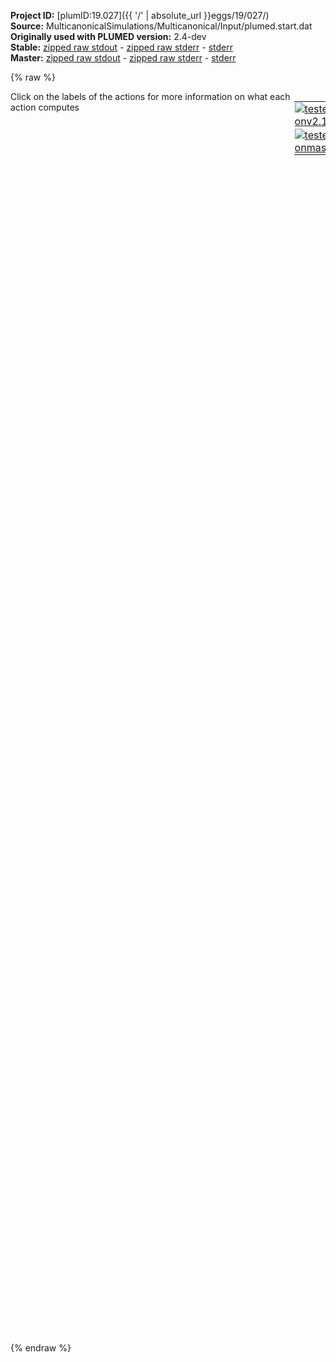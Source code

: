 **Project ID:** [plumID:19.027]({{ '/' | absolute_url }}eggs/19/027/)  
**Source:** MulticanonicalSimulations/Multicanonical/Input/plumed.start.dat  
**Originally used with PLUMED version:** 2.4-dev  
**Stable:** [zipped raw stdout](plumed.start.dat.plumed.stdout.txt.zip) - [zipped raw stderr](plumed.start.dat.plumed.stderr.txt.zip) - [stderr](plumed.start.dat.plumed.stderr)  
**Master:** [zipped raw stdout](plumed.start.dat.plumed_master.stdout.txt.zip) - [zipped raw stderr](plumed.start.dat.plumed_master.stderr.txt.zip) - [stderr](plumed.start.dat.plumed_master.stderr)  

{% raw %}
<div style="width: 100%; float:left">
<div style="width: 90%; float:left" id="value_details_data/MulticanonicalSimulations/Multicanonical/Input/plumed.start.dat"> Click on the labels of the actions for more information on what each action computes </div>
<div style="width: 10%; float:left"><table><tr><td style="padding:1px"><a href="plumed.start.dat.plumed.stderr"><img src="https://img.shields.io/badge/v2.10-passing-green.svg" alt="tested onv2.10" /></a></td></tr><tr><td style="padding:1px"><a href="plumed.start.dat.plumed_master.stderr"><img src="https://img.shields.io/badge/master-passing-green.svg" alt="tested onmaster" /></a></td></tr></table></div></div>
<pre style="width=97%;">
<span class="plumedtooltip" style="color:blue"># vim:ft=plumed<span class="right">Enables syntax highlighting for PLUMED files in vim. See <a href="https://www.plumed.org/doc-master/user-doc/html/_vim_syntax.html">here for more details. </a><i></i></span></span>
<br/><span class="plumedtooltip" style="color:green">UNITS<span class="right">This command sets the internal units for the code. <a href="https://www.plumed.org/doc-master/user-doc/html/_u_n_i_t_s.html" style="color:green">More details</a><i></i></span></span> <span class="plumedtooltip">LENGTH<span class="right">the units of lengths<i></i></span></span>=A

<span style="display:none;" id="data/MulticanonicalSimulations/Multicanonical/Input/plumed.start.dat">The UNITS action with label <b></b> calculates something</span><b name="data/MulticanonicalSimulations/Multicanonical/Input/plumed.start.datenergy" onclick='showPath("data/MulticanonicalSimulations/Multicanonical/Input/plumed.start.dat","data/MulticanonicalSimulations/Multicanonical/Input/plumed.start.datenergy","data/MulticanonicalSimulations/Multicanonical/Input/plumed.start.datenergy","black")'>energy</b><span style="display:none;" id="data/MulticanonicalSimulations/Multicanonical/Input/plumed.start.datenergy">The ENERGY action with label <b>energy</b> calculates the following quantities:<table  align="center" frame="void" width="95%" cellpadding="5%"><tr><td width="5%"><b> Quantity </b>  </td><td width="5%"><b> Type </b>  </td><td><b> Description </b> </td></tr><tr><td width="5%">energy</td><td width="5%"><font color="black">scalar</font></td><td>the internal energy</td></tr></table></span>: <span class="plumedtooltip" style="color:green">ENERGY<span class="right">Calculate the total potential energy of the simulation box. <a href="https://www.plumed.org/doc-master/user-doc/html/_e_n_e_r_g_y.html" style="color:green">More details</a><i></i></span></span>
<br/><span style="color:blue" class="comment"># Construct a bias potential using VES</span>
<span style="color:blue" class="comment">#</span>
<span style="color:blue" class="comment"># Basis functions</span>
<br/><b name="data/MulticanonicalSimulations/Multicanonical/Input/plumed.start.datbf1" onclick='showPath("data/MulticanonicalSimulations/Multicanonical/Input/plumed.start.dat","data/MulticanonicalSimulations/Multicanonical/Input/plumed.start.datbf1","data/MulticanonicalSimulations/Multicanonical/Input/plumed.start.datbf1","brown")'>bf1</b>: <span class="plumedtooltip" style="color:green">BF_LEGENDRE<span class="right">Legendre polynomials basis functions. <a href="https://www.plumed.org/doc-master/user-doc/html/_b_f__l_e_g_e_n_d_r_e.html" style="color:green">More details</a><i></i></span></span> <span class="plumedtooltip">ORDER<span class="right">The order of the basis function expansion<i></i></span></span>=20 <span class="plumedtooltip">MINIMUM<span class="right">The minimum of the interval on which the basis functions are defined<i></i></span></span>=-25000 <span class="plumedtooltip">MAXIMUM<span class="right">The maximum of the interval on which the basis functions are defined<i></i></span></span>=-23500

<span style="color:blue" class="comment"># Target distributions</span>
<br/><span style="display:none;" id="data/MulticanonicalSimulations/Multicanonical/Input/plumed.start.datbf1">The BF_LEGENDRE action with label <b>bf1</b> calculates something</span><span class="plumedtooltip" style="color:green">TD_MULTICANONICAL<span class="right">Multicanonical target distribution (dynamic). <a href="https://www.plumed.org/doc-master/user-doc/html/_t_d__m_u_l_t_i_c_a_n_o_n_i_c_a_l.html" style="color:green">More details</a><i></i></span></span> ...
 <span class="plumedtooltip">LABEL<span class="right">a label for the action so that its output can be referenced in the input to other actions<i></i></span></span>=<b name="data/MulticanonicalSimulations/Multicanonical/Input/plumed.start.dattd_multi" onclick='showPath("data/MulticanonicalSimulations/Multicanonical/Input/plumed.start.dat","data/MulticanonicalSimulations/Multicanonical/Input/plumed.start.dattd_multi","data/MulticanonicalSimulations/Multicanonical/Input/plumed.start.dattd_multi","brown")'>td_multi</b>
 <span class="plumedtooltip">SIGMA<span class="right">The standard deviation parameters of the Gaussian kernels used for smoothing the target distribution<i></i></span></span>=50.0
 <span class="plumedtooltip">MIN_TEMP<span class="right">Minimum temperature<i></i></span></span>=400
 <span class="plumedtooltip">MAX_TEMP<span class="right">Maximum temperature<i></i></span></span>=600
 <span class="plumedtooltip">THRESHOLD<span class="right"> Maximum exploration free energy in kT<i></i></span></span>=1
... TD_MULTICANONICAL

<br/><span style="color:blue" class="comment"># Expansion</span>
<br/><span style="display:none;" id="data/MulticanonicalSimulations/Multicanonical/Input/plumed.start.dattd_multi">The TD_MULTICANONICAL action with label <b>td_multi</b> calculates something</span><span class="plumedtooltip" style="color:green">VES_LINEAR_EXPANSION<span class="right">Linear basis set expansion bias. <a href="https://www.plumed.org/doc-master/user-doc/html/_v_e_s__l_i_n_e_a_r__e_x_p_a_n_s_i_o_n.html" style="color:green">More details</a><i></i></span></span> ...
 <span class="plumedtooltip">ARG<span class="right">the labels of the scalars on which the bias will act<i></i></span></span>=<b name="data/MulticanonicalSimulations/Multicanonical/Input/plumed.start.datenergy">energy</b>
 <span class="plumedtooltip">BASIS_FUNCTIONS<span class="right">the label of the one dimensional basis functions that should be used<i></i></span></span>=<b name="data/MulticanonicalSimulations/Multicanonical/Input/plumed.start.datbf1">bf1</b>
 <span class="plumedtooltip">TEMP<span class="right">the system temperature - this is needed if the MD code does not pass the temperature to PLUMED<i></i></span></span>=500.0
 <span class="plumedtooltip">GRID_BINS<span class="right">the number of bins used for the grid<i></i></span></span>=1000
 <span class="plumedtooltip">TARGET_DISTRIBUTION<span class="right">the label of the target distribution to be used<i></i></span></span>=<b name="data/MulticanonicalSimulations/Multicanonical/Input/plumed.start.dattd_multi">td_multi</b>
 <span class="plumedtooltip">LABEL<span class="right">a label for the action so that its output can be referenced in the input to other actions<i></i></span></span>=<b name="data/MulticanonicalSimulations/Multicanonical/Input/plumed.start.datb1" onclick='showPath("data/MulticanonicalSimulations/Multicanonical/Input/plumed.start.dat","data/MulticanonicalSimulations/Multicanonical/Input/plumed.start.datb1","data/MulticanonicalSimulations/Multicanonical/Input/plumed.start.datb1","black")'>b1</b><span style="display:none;" id="data/MulticanonicalSimulations/Multicanonical/Input/plumed.start.datb1">The VES_LINEAR_EXPANSION action with label <b>b1</b> calculates the following quantities:<table  align="center" frame="void" width="95%" cellpadding="5%"><tr><td width="5%"><b> Quantity </b>  </td><td width="5%"><b> Type </b>  </td><td><b> Description </b> </td></tr><tr><td width="5%">b1.bias</td><td width="5%"><font color="black">scalar</font></td><td>the instantaneous value of the bias potential</td></tr><tr><td width="5%">b1.force2</td><td width="5%"><font color="black">scalar</font></td><td>the instantaneous value of the squared force due to this bias potential.</td></tr></table></span>
... VES_LINEAR_EXPANSION
<br/><span style="color:blue" class="comment"># Optimization algorithm</span>
<br/><span id="data/MulticanonicalSimulations/Multicanonical/Input/plumed.start.datdefo1_short"><span class="plumedtooltip" style="color:green">OPT_AVERAGED_SGD<span class="right">Averaged stochastic gradient decent with fixed step size. This action has <a class="toggler" href='javascript:;' onclick='toggleDisplay("data/MulticanonicalSimulations/Multicanonical/Input/plumed.start.datdefo1");'>hidden defaults</a>. <a href="https://www.plumed.org/doc-master/user-doc/html/_o_p_t__a_v_e_r_a_g_e_d__s_g_d.html">More details</a><i></i></span></span> ...
  <span class="plumedtooltip">BIAS<span class="right">the label of the VES bias to be optimized<i></i></span></span>=<b name="data/MulticanonicalSimulations/Multicanonical/Input/plumed.start.datb1">b1</b>
  <span class="plumedtooltip">STRIDE<span class="right">the frequency of updating the coefficients given in the number of MD steps<i></i></span></span>=500
  <span class="plumedtooltip">LABEL<span class="right">a label for the action so that its output can be referenced in the input to other actions<i></i></span></span>=<b name="data/MulticanonicalSimulations/Multicanonical/Input/plumed.start.dato1" onclick='showPath("data/MulticanonicalSimulations/Multicanonical/Input/plumed.start.dat","data/MulticanonicalSimulations/Multicanonical/Input/plumed.start.dato1","data/MulticanonicalSimulations/Multicanonical/Input/plumed.start.dato1","brown")'>o1</b>
  <span class="plumedtooltip">STEPSIZE<span class="right">the step size used for the optimization<i></i></span></span>=1.
  <span class="plumedtooltip">FES_OUTPUT<span class="right">how often the FES(s) should be written out to file<i></i></span></span>=500
  <span class="plumedtooltip">BIAS_OUTPUT<span class="right">how often the bias(es) should be written out to file<i></i></span></span>=500
  <span class="plumedtooltip">TARGETDIST_OUTPUT<span class="right">how often the dynamic target distribution(s) should be written out to file<i></i></span></span>=500
  <span class="plumedtooltip">COEFFS_OUTPUT<span class="right"> how often the coefficients should be written to file<i></i></span></span>=100
  <span class="plumedtooltip">TARGETDIST_STRIDE<span class="right">stride for updating a target distribution that is iteratively updated during the optimization<i></i></span></span>=500
... OPT_AVERAGED_SGD
</span><span id="data/MulticanonicalSimulations/Multicanonical/Input/plumed.start.datdefo1_long" style="display:none;"><span style="display:none;" id="data/MulticanonicalSimulations/Multicanonical/Input/plumed.start.dato1">The OPT_AVERAGED_SGD action with label <b>o1</b> calculates the following quantities:<table  align="center" frame="void" width="95%" cellpadding="5%"><tr><td width="5%"><b> Quantity </b>  </td><td><b> Description </b> </td></tr><tr><td width="5%">o1.value</td><td>a scalar</td></tr></table></span><span class="plumedtooltip" style="color:green">OPT_AVERAGED_SGD<span class="right">Averaged stochastic gradient decent with fixed step size. This action uses the <a class="toggler" href='javascript:;' onclick='toggleDisplay("data/MulticanonicalSimulations/Multicanonical/Input/plumed.start.datdefo1");'>defaults shown here</a>. <a href="https://www.plumed.org/doc-master/user-doc/html/_o_p_t__a_v_e_r_a_g_e_d__s_g_d.html">More details</a><i></i></span></span> ...
  <span class="plumedtooltip">BIAS<span class="right">the label of the VES bias to be optimized<i></i></span></span>=<b name="data/MulticanonicalSimulations/Multicanonical/Input/plumed.start.datb1">b1</b>
  <span class="plumedtooltip">STRIDE<span class="right">the frequency of updating the coefficients given in the number of MD steps<i></i></span></span>=500
  <span class="plumedtooltip">LABEL<span class="right">a label for the action so that its output can be referenced in the input to other actions<i></i></span></span>=<b name="data/MulticanonicalSimulations/Multicanonical/Input/plumed.start.dato1" onclick='showPath("data/MulticanonicalSimulations/Multicanonical/Input/plumed.start.dat","data/MulticanonicalSimulations/Multicanonical/Input/plumed.start.dato1","data/MulticanonicalSimulations/Multicanonical/Input/plumed.start.dato1","brown")'>o1</b>
  <span class="plumedtooltip">STEPSIZE<span class="right">the step size used for the optimization<i></i></span></span>=1.
  <span class="plumedtooltip">FES_OUTPUT<span class="right">how often the FES(s) should be written out to file<i></i></span></span>=500
  <span class="plumedtooltip">BIAS_OUTPUT<span class="right">how often the bias(es) should be written out to file<i></i></span></span>=500
  <span class="plumedtooltip">TARGETDIST_OUTPUT<span class="right">how often the dynamic target distribution(s) should be written out to file<i></i></span></span>=500
  <span class="plumedtooltip">COEFFS_OUTPUT<span class="right"> how often the coefficients should be written to file<i></i></span></span>=100
  <span class="plumedtooltip">TARGETDIST_STRIDE<span class="right">stride for updating a target distribution that is iteratively updated during the optimization<i></i></span></span>=500
 <span class="plumedtooltip">COEFFS_FILE<span class="right"> the name of output file for the coefficients<i></i></span></span>=coeffs.data
... OPT_AVERAGED_SGD
</span><br/><span class="plumedtooltip" style="color:green">PRINT<span class="right">Print quantities to a file. <a href="https://www.plumed.org/doc-master/user-doc/html/_p_r_i_n_t.html" style="color:green">More details</a><i></i></span></span> <span class="plumedtooltip">ARG<span class="right">the labels of the values that you would like to print to the file<i></i></span></span>=* <span class="plumedtooltip">FILE<span class="right">the name of the file on which to output these quantities<i></i></span></span>=COLVAR <span class="plumedtooltip">STRIDE<span class="right"> the frequency with which the quantities of interest should be output<i></i></span></span>=500
</pre>
{% endraw %}
